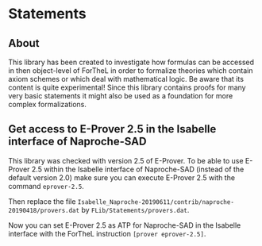 # Statements

## About

This library has been created to investigate how formulas can be accessed in
then object-level of ForTheL in order to formalize theories which contain axiom
schemes or which deal with mathematical logic. Be aware that its content is
quite experimental! Since this library contains proofs for many very basic
statements it might also be used as a foundation for more complex
formalizations.


## Get access to E-Prover 2.5 in the Isabelle interface of Naproche-SAD

This library was checked with version 2.5 of E-Prover. To be able to use
E-Prover 2.5 within the Isabelle interface of Naproche-SAD (instead of the
default version 2.0) make sure you can execute E-Prover 2.5 with the command
`eprover-2.5`.

Then replace the file
`Isabelle_Naproche-20190611/contrib/naproche-20190418/provers.dat` by
`FLib/Statements/provers.dat`.

Now you can set E-Prover 2.5 as ATP for Naproche-SAD in the Isabelle interface
with the ForTheL instruction `[prover eprover-2.5]`.
